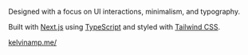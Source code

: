 Designed with a focus on UI interactions, minimalism, and typography.

Built with [Next.js](https://beta.nextjs.org/docs) using [TypeScript](https://www.typescriptlang.org/) and styled with [Tailwind CSS](https://tailwindcss.com/).

[kelvinamp.me/](https://kelvinamp.me)
